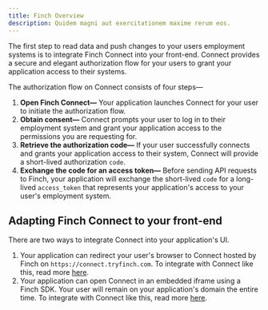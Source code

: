 ```yaml
---
title: Finch Overview
description: Quidem magni aut exercitationem maxime rerum eos.
---
```


The first step to read data and push changes to your users employment systems is to integrate Finch Connect into your front-end. Connect provides a secure and elegant authorization flow for your users to grant your application access to their systems.

The authorization flow on Connect consists of four steps—

1. **Open Finch Connect—** Your application launches Connect for your user to initiate the authorization flow.
2. **Obtain consent—** Connect prompts your user to log in to their employment system and grant your application access to the permissions you are requesting for.
3. **Retrieve the authorization code—** If your user successfully connects and grants your application access to their system, Connect will provide a short-lived authorization `code`.
4. **Exchange the code for an access token—** Before sending API requests to Finch, your application will exchange the short-lived `code` for a long-lived `access_token` that represents your application's access to your user's employment system.

## Adapting Finch Connect to your front-end

There are two ways to integrate Connect into your application's UI.

1. Your application can redirect your user's browser to Connect hosted by Finch on `https://connect.tryfinch.com`. To integrate with Connect like this, read more [here](./Redirect-to-Connect.md).
2. Your application can open Connect in an embedded iframe using a Finch SDK. Your user will remain on your application's domain the entire time. To integrate with Connect like this, read more [here](/docs/embed-finch-connect).
